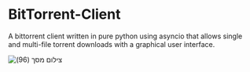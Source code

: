 # BitTorrent-Client
A bittorrent client written in pure python using asyncio that allows single and multi-file torrent downloads with a graphical user interface.

![‏‏צילום מסך (96)](https://user-images.githubusercontent.com/60041914/94926261-2e7fd800-04c9-11eb-9147-1fcaa2a4eac4.png)
